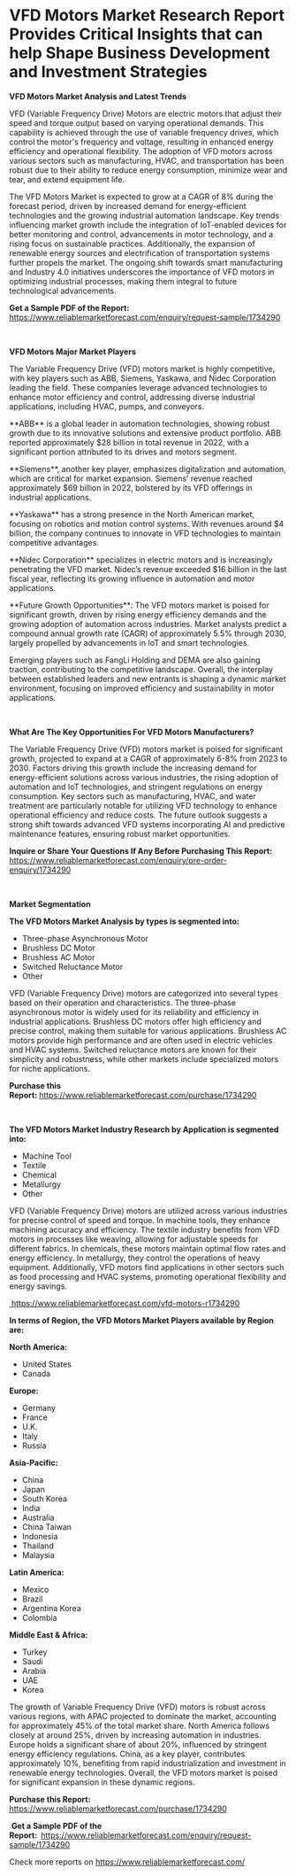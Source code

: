 <p><h1>VFD Motors Market Research Report Provides Critical Insights that can help Shape Business Development and Investment Strategies</h1></p><p><strong>VFD Motors Market Analysis and Latest Trends</strong></p>
<p><p>VFD (Variable Frequency Drive) Motors are electric motors that adjust their speed and torque output based on varying operational demands. This capability is achieved through the use of variable frequency drives, which control the motor's frequency and voltage, resulting in enhanced energy efficiency and operational flexibility. The adoption of VFD motors across various sectors such as manufacturing, HVAC, and transportation has been robust due to their ability to reduce energy consumption, minimize wear and tear, and extend equipment life.</p><p>The VFD Motors Market is expected to grow at a CAGR of 8% during the forecast period, driven by increased demand for energy-efficient technologies and the growing industrial automation landscape. Key trends influencing market growth include the integration of IoT-enabled devices for better monitoring and control, advancements in motor technology, and a rising focus on sustainable practices. Additionally, the expansion of renewable energy sources and electrification of transportation systems further propels the market. The ongoing shift towards smart manufacturing and Industry 4.0 initiatives underscores the importance of VFD motors in optimizing industrial processes, making them integral to future technological advancements.</p></p>
<p><strong>Get a Sample PDF of the Report:&nbsp;</strong> <a href="https://www.reliablemarketforecast.com/enquiry/request-sample/1734290?utm_campaign=3539&utm_medium=2&utm_source=Github&utm_content=ia&utm_term=10042025&utm_id=vfd-motors">https://www.reliablemarketforecast.com/enquiry/request-sample/1734290</a></p>
<p>&nbsp;</p>
<p><strong>VFD Motors Major Market Players</strong></p>
<p><p>The Variable Frequency Drive (VFD) motors market is highly competitive, with key players such as ABB, Siemens, Yaskawa, and Nidec Corporation leading the field. These companies leverage advanced technologies to enhance motor efficiency and control, addressing diverse industrial applications, including HVAC, pumps, and conveyors.</p><p>**ABB** is a global leader in automation technologies, showing robust growth due to its innovative solutions and extensive product portfolio. ABB reported approximately $28 billion in total revenue in 2022, with a significant portion attributed to its drives and motors segment.</p><p>**Siemens**, another key player, emphasizes digitalization and automation, which are critical for market expansion. Siemens’ revenue reached approximately $69 billion in 2022, bolstered by its VFD offerings in industrial applications.</p><p>**Yaskawa** has a strong presence in the North American market, focusing on robotics and motion control systems. With revenues around $4 billion, the company continues to innovate in VFD technologies to maintain competitive advantages.</p><p>**Nidec Corporation** specializes in electric motors and is increasingly penetrating the VFD market. Nidec’s revenue exceeded $16 billion in the last fiscal year, reflecting its growing influence in automation and motor applications.</p><p>**Future Growth Opportunities**: The VFD motors market is poised for significant growth, driven by rising energy efficiency demands and the growing adoption of automation across industries. Market analysts predict a compound annual growth rate (CAGR) of approximately 5.5% through 2030, largely propelled by advancements in IoT and smart technologies.</p><p>Emerging players such as FangLi Holding and DEMA are also gaining traction, contributing to the competitive landscape. Overall, the interplay between established leaders and new entrants is shaping a dynamic market environment, focusing on improved efficiency and sustainability in motor applications.</p></p>
<p>&nbsp;</p>
<p><strong>What Are The Key Opportunities For VFD Motors Manufacturers?</strong></p>
<p><p>The Variable Frequency Drive (VFD) motors market is poised for significant growth, projected to expand at a CAGR of approximately 6-8% from 2023 to 2030. Factors driving this growth include the increasing demand for energy-efficient solutions across various industries, the rising adoption of automation and IoT technologies, and stringent regulations on energy consumption. Key sectors such as manufacturing, HVAC, and water treatment are particularly notable for utilizing VFD technology to enhance operational efficiency and reduce costs. The future outlook suggests a strong shift towards advanced VFD systems incorporating AI and predictive maintenance features, ensuring robust market opportunities.</p></p>
<p><strong>Inquire or Share Your Questions If Any Before Purchasing This Report:</strong> <a href="https://www.reliablemarketforecast.com/enquiry/pre-order-enquiry/1734290?utm_campaign=3539&utm_medium=2&utm_source=Github&utm_content=ia&utm_term=10042025&utm_id=vfd-motors">https://www.reliablemarketforecast.com/enquiry/pre-order-enquiry/1734290</a></p>
<p>&nbsp;</p>
<p><strong>Market Segmentation</strong></p>
<p><strong>The VFD Motors Market Analysis by types is segmented into:</strong></p>
<p><ul><li>Three-phase Asynchronous Motor</li><li>Brushless DC Motor</li><li>Brushless AC Motor</li><li>Switched Reluctance Motor</li><li>Other</li></ul></p>
<p><p>VFD (Variable Frequency Drive) motors are categorized into several types based on their operation and characteristics. The three-phase asynchronous motor is widely used for its reliability and efficiency in industrial applications. Brushless DC motors offer high efficiency and precise control, making them suitable for various applications. Brushless AC motors provide high performance and are often used in electric vehicles and HVAC systems. Switched reluctance motors are known for their simplicity and robustness, while other markets include specialized motors for niche applications.</p></p>
<p><strong>Purchase this Report:&nbsp;</strong><a href="https://www.reliablemarketforecast.com/purchase/1734290?utm_campaign=3539&utm_medium=2&utm_source=Github&utm_content=ia&utm_term=10042025&utm_id=vfd-motors">https://www.reliablemarketforecast.com/purchase/1734290</a></p>
<p>&nbsp;</p>
<p><strong>The VFD Motors Market Industry Research by Application is segmented into:</strong></p>
<p><ul><li>Machine Tool</li><li>Textile</li><li>Chemical</li><li>Metallurgy</li><li>Other</li></ul></p>
<p><p>VFD (Variable Frequency Drive) motors are utilized across various industries for precise control of speed and torque. In machine tools, they enhance machining accuracy and efficiency. The textile industry benefits from VFD motors in processes like weaving, allowing for adjustable speeds for different fabrics. In chemicals, these motors maintain optimal flow rates and energy efficiency. In metallurgy, they control the operations of heavy equipment. Additionally, VFD motors find applications in other sectors such as food processing and HVAC systems, promoting operational flexibility and energy savings.</p></p>
<p><a href="https://www.reliablemarketforecast.com/vfd-motors-r1734290?utm_campaign=3539&utm_medium=2&utm_source=Github&utm_content=ia&utm_term=10042025&utm_id=vfd-motors">&nbsp;https://www.reliablemarketforecast.com/vfd-motors-r1734290</a></p>
<p><strong>In terms of Region, the VFD Motors Market Players available by Region are:</strong></p>
<p>
    <p> <strong> North America: </strong>
        <ul>
            <li>United States</li>
            <li>Canada</li>
        </ul>
        </p> 
    <p> <strong> Europe: </strong>
        <ul>
            <li>Germany</li>
            <li>France</li>
            <li>U.K.</li>
            <li>Italy</li>
            <li>Russia</li>
        </ul>
        </p> 
    <p> <strong> Asia-Pacific: </strong>
        <ul>
            <li>China</li>
            <li>Japan</li>
            <li>South Korea</li>
            <li>India</li>
            <li>Australia</li>
            <li>China Taiwan</li>
            <li>Indonesia</li>
            <li>Thailand</li>
            <li>Malaysia</li>
        </ul>
        </p> 
    <p> <strong> Latin America: </strong>
        <ul>
            <li>Mexico</li>
            <li>Brazil</li>
            <li>Argentina Korea</li>
            <li>Colombia</li>
        </ul>
        </p> 
    <p> <strong> Middle East & Africa: </strong>
        <ul>
            <li>Turkey</li>
            <li>Saudi</li>
            <li>Arabia</li>
            <li>UAE</li>
            <li>Korea</li>
        </ul>
    </p>
    </p>
<p><p>The growth of Variable Frequency Drive (VFD) motors is robust across various regions, with APAC projected to dominate the market, accounting for approximately 45% of the total market share. North America follows closely at around 25%, driven by increasing automation in industries. Europe holds a significant share of about 20%, influenced by stringent energy efficiency regulations. China, as a key player, contributes approximately 10%, benefiting from rapid industrialization and investment in renewable energy technologies. Overall, the VFD motors market is poised for significant expansion in these dynamic regions.</p></p>
<p><strong>Purchase this Report: </strong><a href="https://www.reliablemarketforecast.com/purchase/1734290?utm_campaign=3539&utm_medium=2&utm_source=Github&utm_content=ia&utm_term=10042025&utm_id=vfd-motors">https://www.reliablemarketforecast.com/purchase/1734290</a></p>
<p>&nbsp;<strong>Get a Sample PDF of the Report:&nbsp;&nbsp;</strong><a href="https://www.reliablemarketforecast.com/enquiry/request-sample/1734290?utm_campaign=3539&utm_medium=2&utm_source=Github&utm_content=ia&utm_term=10042025&utm_id=vfd-motors">https://www.reliablemarketforecast.com/enquiry/request-sample/1734290</a></p>
<p><strong></strong></p>
<p>Check more reports on <a href="https://www.reliablemarketforecast.com/?utm_campaign=3539&utm_medium=2&utm_source=Github&utm_content=ia&utm_term=10042025&utm_id=vfd-motors">https://www.reliablemarketforecast.com/</a></p>